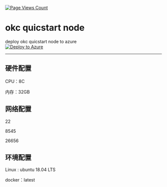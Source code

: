 [![Page Views Count](https://badges.toozhao.com/badges/01GSG3V8SAQJYN4RW7V32RC4NK/green.svg)](https://badges.toozhao.com/stats/01GSG3V8SAQJYN4RW7V32RC4NK "View Count")

# okc quicstart node

deploy okc quicstart node to azure <br>
[![Deploy to Azure](https://aka.ms/deploytoazurebutton)](https://portal.azure.com/#create/Microsoft.Template/uri/https%3A%2F%2Fraw.githubusercontent.com%2F0xMSDN%2Fbuidl-4okc%2Fmain%2Ftemplate.json)

---

## 硬件配置

CPU：8C

内存：32GB

## 网络配置

22

8545

26656

## 环境配置

Linux : ubuntu 18.04 LTS

docker：latest